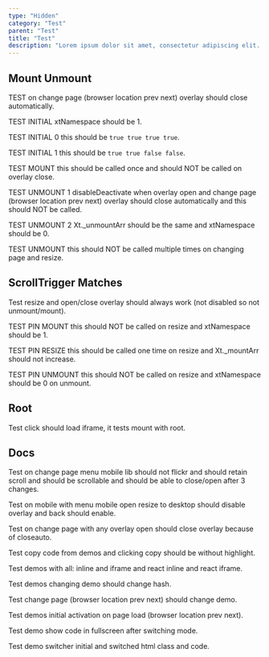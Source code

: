 ```yaml
---
type: "Hidden"
category: "Test"
parent: "Test"
title: "Test"
description: "Lorem ipsum dolor sit amet, consectetur adipiscing elit. Nunc tempus laoreet leo sit amet iaculis."
---
```


## Mount Unmount

TEST on change page (browser location prev next) overlay should close automatically.

TEST INITIAL xtNamespace should be 1.

TEST INITIAL 0 this should be `true true true true`.

TEST INITIAL 1 this should be `true true false false`.

TEST MOUNT this should be called once and should NOT be called on overlay close.

TEST UNMOUNT 1 disableDeactivate when overlay open and change page (browser location prev next) overlay should close automatically and this should NOT be called.

TEST UNMOUNT 2 Xt._unmountArr should be the same and xtNamespace should be 0.

TEST UNMOUNT this should NOT be called multiple times on changing page and resize.

<demo>
  <demoinline src="demos/hidden/test/mount-unmount">
  </demoinline>
</demo>

## ScrollTrigger Matches

Test resize and open/close overlay should always work (not disabled so not unmount/mount).

TEST PIN MOUNT this should NOT be called on resize and xtNamespace should be 1.

TEST PIN RESIZE this should be called one time on resize and Xt._mountArr should not increase.

TEST PIN UNMOUNT this should NOT be called on resize and xtNamespace should be 0 on unmount.

<demo>
  <div class="gatsby_demo_item" data-iframe="demos/hidden/test/scrolltrigger-matches"></div>
</demo>

## Root

Test click should load iframe, it tests mount with root.

<demo>
  <demoinline src="demos/components/media/iframe-lazy">
  </demoinline>
</demo>

## Docs

Test on change page menu mobile lib should not flickr and should retain scroll and should be scrollable and should be able to close/open after 3 changes.

Test on mobile with menu mobile open resize to desktop should disable overlay and back should enable.

Test on change page with any overlay open should close overlay because of closeauto.

Test copy code from demos and clicking copy should be without highlight.

Test demos with all: inline and iframe and react inline and react iframe.

Test demos changing demo should change hash.

Test change page (browser location prev next) should change demo.

Test demos initial activation on page load (browser location prev next).

Test demo show code in fullscreen after switching mode.

Test demo switcher initial and switched html class and code.
